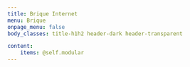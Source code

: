 ```yaml
---
title: Brique Internet
menu: Brique
onpage_menu: false
body_classes: title-h1h2 header-dark header-transparent

content:
    items: @self.modular
---
```



